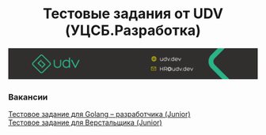 <h1 align="center">Тестовые задания от UDV (УЦСБ.Разработка)</h1>

<p align="right">
    <img src="logo/UDV.png" alt="UDV-logo" />
</p>

### Вакансии

<a href="positions/golang/GOLANG_JUNIOR.md">Тестовое задание для Golang – разработчика (Junior)</a>
<br>
<a href="positions/web-producer/WEB_PRODUCER.md">Тестовое задание для Верстальщика (Junior)</a>
